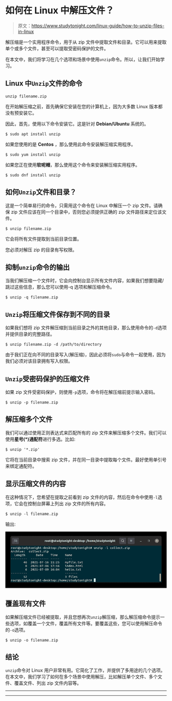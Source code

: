 # 如何在 Linux 中解压文件？

> 原文：<https://www.studytonight.com/linux-guide/how-to-unzip-files-in-linux>

解压缩是一个实用程序命令，用于从 zip 文件中提取文件和目录。它可以用来提取单个或多个文件，甚至可以提取受密码保护的文件。

在本文中，我们将学习在几个选项和场景中使用`unzip`命令。所以，让我们开始学习。

## Linux 中`Unzip`文件的命令

```
unzip filename.zip
```

在开始解压缩之前，首先确保它安装在您的计算机上，因为大多数 Linux 版本都没有预安装它。

因此，首先，使用以下命令安装它。这是针对 **Debian/Ubuntu** 系统的。

```
$ sudo apt install unzip
```

如果您使用的是 **Centos** ，那么使用此命令安装解压缩实用程序。

```
$ sudo yum install unzip
```

如果您正在使用**软呢帽**，那么使用这个命令来安装解压缩实用程序。

```
$ sudo dnf install unzip
```

## 如何`Unzip`文件和目录？

这是一个简单易行的命令，只需用这个命令在 Linux 中解压一个 zip 文件。请确保 zip 文件应该在同一个目录中，否则您必须提供正确的 zip 文件路径来定位该文件。

```
$ unzip filename.zip
```

它会将所有文件提取到当前目录位置。

您必须对解压 zip 的目录有写权限。

## 抑制`unzip`命令的输出

当我们解压缩一个文件时，它会向控制台显示所有文件内容，如果我们想要隐藏/跳过这些信息，那么您可以使用-q 选项和解压缩命令。

```
$ unzip -q filename.zip
```

## `Unzip`将压缩文件保存到不同的目录

如果我们想将 zip 文件解压缩到当前目录之外的其他目录，那么使用命令的`-d`选项并提供目录的完整路径。

```
$ unzip filename.zip -d /path/to/directory 
```

由于我们正在向不同的目录写入(解压缩)，因此必须将`sudo`与命令一起使用，因为我们必须对该目录拥有写入权限。

## `Unzip`受密码保护的压缩文件

如果 zip 文件受密码保护，则使用`-p`选项，命令将在解压缩前提示输入密码。

```
$ unzip -p filename.zip
```

## 解压缩多个文件

我们可以通过使用正则表达式来匹配所有的 zip 文件来解压缩多个文件。我们可以使用**星号(*)通配符**进行多选。比如:

```
$ unzip '*.zip'
```

它将在当前目录中搜索 zip 文件，并在同一目录中提取每个文件。最好使用单引号来绑定通配符。

## 显示压缩文件的内容

在这种情况下，您希望在提取之前看到 zip 文件的内容，然后在命令中使用`-l`选项，它会在控制台屏幕上列出 zip 文件的所有内容。

```
$ unzip -l filename.zip
```

输出:

![zip file](img/bbea391a3144dc4d5f6edb1deaa1276c.png)

## 覆盖现有文件

如果解压缩文件已经被提取，并且您想再次`unzip`解压缩，那么解压缩命令提示一些选项，如覆盖一个文件，覆盖所有文件等。要覆盖这些，您可以使用解压命令的`-o`选项。

```
$ unzip -o filename.zip
```

## 结论

`unzip`命令对 Linux 用户非常有用。它简化了工作，并提供了多用途的几个选项。在本文中，我们学习了如何在多个场景中使用解压，比如解压单个文件、多个文件、覆盖文件、列出 zip 文件内容等。

* * *

* * *